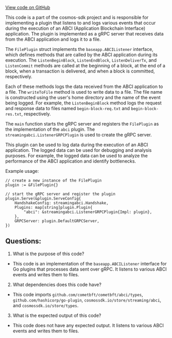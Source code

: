 [View code on GitHub](https://github.com/cosmos/cosmos-sdk.git/store/streaming/abci/examples/file/file.go)

This code is a part of the cosmos-sdk project and is responsible for implementing a plugin that listens to and logs various events that occur during the execution of an ABCI (Application Blockchain Interface) application. The plugin is implemented as a gRPC server that receives data from the ABCI application and logs it to a file. 

The `FilePlugin` struct implements the `baseapp.ABCIListener` interface, which defines methods that are called by the ABCI application during its execution. The `ListenBeginBlock`, `ListenEndBlock`, `ListenDeliverTx`, and `ListenCommit` methods are called at the beginning of a block, at the end of a block, when a transaction is delivered, and when a block is committed, respectively. 

Each of these methods logs the data received from the ABCI application to a file. The `writeToFile` method is used to write data to a file. The file name is constructed using the user's home directory and the name of the event being logged. For example, the `ListenBeginBlock` method logs the request and response data to files named `begin-block-req.txt` and `begin-block-res.txt`, respectively. 

The `main` function starts the gRPC server and registers the `FilePlugin` as the implementation of the `abci` plugin. The `streamingabci.ListenerGRPCPlugin` is used to create the gRPC server. 

This plugin can be used to log data during the execution of an ABCI application. The logged data can be used for debugging and analysis purposes. For example, the logged data can be used to analyze the performance of the ABCI application and identify bottlenecks. 

Example usage:

```
// create a new instance of the FilePlugin
plugin := &FilePlugin{}

// start the gRPC server and register the plugin
plugin.Serve(&plugin.ServeConfig{
    HandshakeConfig: streamingabci.Handshake,
    Plugins: map[string]plugin.Plugin{
        "abci": &streamingabci.ListenerGRPCPlugin{Impl: plugin},
    },
    GRPCServer: plugin.DefaultGRPCServer,
})
```
## Questions: 
 1. What is the purpose of this code?
- This code is an implementation of the `baseapp.ABCIListener` interface for Go plugins that processes data sent over gRPC. It listens to various ABCI events and writes them to files.

2. What dependencies does this code have?
- This code imports `github.com/cometbft/cometbft/abci/types`, `github.com/hashicorp/go-plugin`, `cosmossdk.io/store/streaming/abci`, and `cosmossdk.io/store/types`.

3. What is the expected output of this code?
- This code does not have any expected output. It listens to various ABCI events and writes them to files.